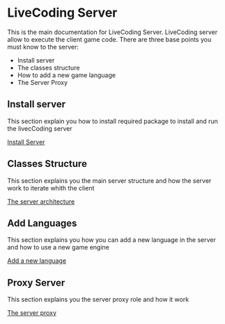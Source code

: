 # LiveCoding Server

This is the main documentation for LiveCoding Server. LiveCoding server allow to execute the client game code.
There are three base points you must know to the server:

- Install server
- The classes structure
- How to add a new game language
- The Server Proxy

## Install server
This section explain you how to install required package to install and run the livecCoding server

[Install Server](install.md)

## Classes Structure
This section explains you the main server structure and how the server work to iterate whith the client

[The server architecture](serverArchitecture.md)

## Add Languages
This section explains you how you can add a new language in the server and how to use a new game engine

[Add a new language](languages.md)

## Proxy Server
This section explains you the server proxy role and how it work

[The server proxy](proxyProtocol.md)

